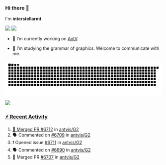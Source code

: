 ### Hi there 👋

I'm **interstellarmt**.

[![](https://img.shields.io/endpoint?url=https://awards.antv.vision/interstellarmt-g2-contributor.json)](https://github.com/antvis/g2)
[![](https://img.shields.io/endpoint?url=https://awards.antv.vision/interstellarmt-gpt-vis-contributor.json)](https://github.com/antvis/gpt-vis)

- 🔭 I’m currently working on [AntV](https://github.com/antvis).

- 📖 I’m studying the grammar of graphics. Welcome to communicate with me.

![](https://raw.githubusercontent.com/interstellarmt/interstellarmt/refs/heads/output/github-contribution-grid-snake.svg)
<div>
  <a href="https://github.com/interstellarmt">
  <img height="180em" src="https://github-readme-stats-eight-theta.vercel.app/api?username=interstellarmt&show_icons=true&include_all_commits=true&count_private=true&theme=tokyonight"/>
</div>
    
### :zap: Recent Activity

<!--START_SECTION:activity-->
1. 🎉 Merged PR [#6712](https://github.com/antvis/G2/pull/6712) in [antvis/G2](https://github.com/antvis/G2)
2. 🗣 Commented on [#6709](https://github.com/antvis/G2/pull/6709#issuecomment-2756808624) in [antvis/G2](https://github.com/antvis/G2)
3. ❗ Opened issue [#6711](https://github.com/antvis/G2/issues/6711) in [antvis/G2](https://github.com/antvis/G2)
4. 🗣 Commented on [#6690](https://github.com/antvis/G2/issues/6690#issuecomment-2756502103) in [antvis/G2](https://github.com/antvis/G2)
5. 🎉 Merged PR [#6707](https://github.com/antvis/G2/pull/6707) in [antvis/G2](https://github.com/antvis/G2)
<!--END_SECTION:activity-->

